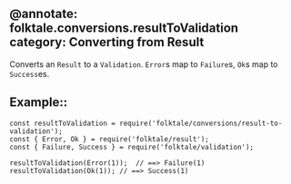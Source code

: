 @annotate: folktale.conversions.resultToValidation
category: Converting from Result
---
Converts an `Result` to a `Validation`. `Error`s map to `Failure`s, `Ok`s map
to `Success`es.


## Example::

    const resultToValidation = require('folktale/conversions/result-to-validation');
    const { Error, Ok } = require('folktale/result');
    const { Failure, Success } = require('folktale/validation');

    resultToValidation(Error(1));  // ==> Failure(1)
    resultToValidation(Ok(1)); // ==> Success(1)
